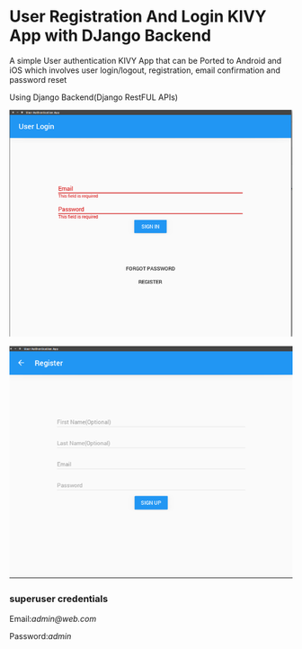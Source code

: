 #  User Registration And Login KIVY App with DJango Backend


A simple User authentication KIVY App that can be Ported to Android and iOS which involves user login/logout, registration, email confirmation and password reset

Using Django Backend(Django RestFUL APIs)


![alt text](screenshots/login.png "Login Page")

![alt text](screenshots/register.png "Register Page")


###  superuser credentials
Email:_admin@web.com_

Password:_admin_
